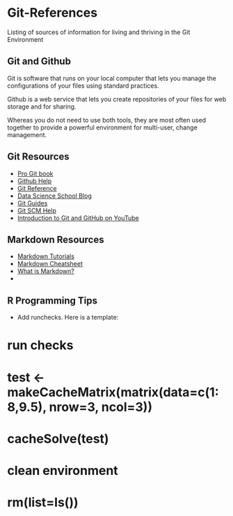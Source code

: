 # Git-References
Listing of sources of information for living and thriving in the Git Environment

## Git and Github
Git is software that runs on your local computer that lets you manage the configurations of your files using standard practices.

Github is a web service that lets you create repositories of your files for web storage and for sharing.

Whereas you do not need to use both tools, they are most often used together to provide a powerful environment for multi-user, change management.

## Git Resources

* [Pro Git book](https://git-scm.com/book/en/v2)
* [Github Help](https://help.github.com/)
* [Git Reference](gitref.org)
* [Data Science School Blog](http://www.dataschool.io/tag/git/)
* [Git Guides](https://guides.github.com/)
* [Git SCM Help](https://git-scm.com/about)
* [Introduction to Git and GitHub on YouTube](https://youtu.be/h1e8oC7g0Ps?list=PL5-da3qGB5IBLMp7LtN8Nc3Efd4hJq0kD)

## Markdown Resources

* [Markdown Tutorials](http://www.markdowntutorial.com/)
* [Markdown Cheatsheet](https://github.com/adam-p/markdown-here/wiki/Markdown-Cheatsheet)
* [What is Markdown?](http://whatismarkdown.com/)
* 
## R Programming Tips

* Add runchecks. Here is a template:

# run checks
# test <- makeCacheMatrix(matrix(data=c(1:8,9.5), nrow=3, ncol=3))
# cacheSolve(test)

# clean environment
# rm(list=ls())

